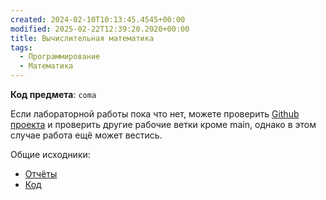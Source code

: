 ```yaml
---
created: 2024-02-10T10:13:45.4545+00:00
modified: 2025-02-22T12:39:20.2020+00:00
title: Вычислительная математика
tags:
  - Программирование
  - Математика
---
```

**Код предмета**: `coma`

Если лабораторной работы пока что нет, можете проверить [Github проекта](https://github.com/IAmProgrammist/lab_materials) и проверить другие рабочие ветки кроме main, однако в этом случае работа ещё может вестись.

Общие исходники:
- [Отчёты](https://github.com/IAmProgrammist/lab_materials/tree/main/%D0%92%D1%8B%D1%87%D0%B8%D1%81%D0%BB%D0%B8%D1%82%D0%B5%D0%BB%D1%8C%D0%BD%D0%B0%D1%8F%20%D0%BC%D0%B0%D1%82%D0%B5%D0%BC%D0%B0%D1%82%D0%B8%D0%BA%D0%B0)
- [Код](https://github.com/IAmProgrammist/computational_math)